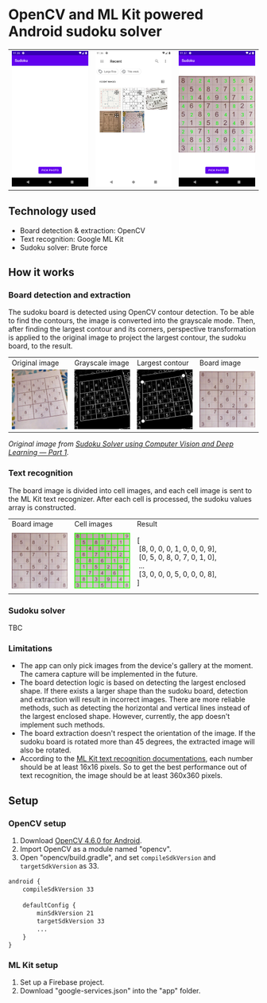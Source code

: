 # OpenCV and ML Kit powered Android sudoku solver

<table>
    <tr>
        <td><img src="./docs/img_home.png" /></td>
        <td><img src="./docs/img_photopick.png" /></td>
        <td><img src="./docs/img_solution.png" /></td>
    </tr>
</table>

## Technology used
- Board detection & extraction: OpenCV
- Text recognition: Google ML Kit
- Sudoku solver: Brute force

## How it works

### Board detection and extraction
The sudoku board is detected using OpenCV contour detection. To be able to find the contours, the image is converted into the grayscale mode. Then, after finding the largest contour and its corners, perspective transformation is applied to the original image to project the largest contour, the sudoku board, to the result.

<table>
    <tr>
        <td width="25%">Original image</td>
        <td width="25%">Grayscale image</td>
        <td width="25%">Largest contour</td>
        <td width="25%">Board image</td>
    </tr>
    <tr>
        <td><img src="./docs/img_opencv_0.png" /></td>
        <td><img src="./docs/img_opencv_1.png" /></td>
        <td><img src="./docs/img_opencv_2.png" /></td>
        <td><img src="./docs/img_opencv_3.png" /></td>
    </tr>
</table>

*Original image from [Sudoku Solver using Computer Vision and Deep Learning — Part 1](https://aakashjhawar.medium.com/sudoku-solver-using-opencv-and-dl-part-1-490f08701179).*

### Text recognition
The board image is divided into cell images, and each cell image is sent to the ML Kit text recognizer. After each cell is processed, the sudoku values array is constructed.

<table>
    <tr>
        <td width="25%">Board image</td>
        <td width="25%">Cell images</td>
        <td width="50%">Result</td>
    </tr>
    <tr>
        <td><img src="./docs/img_mlkit_0.png" /></td>
        <td><img src="./docs/img_mlkit_1.png" /></td>
        <td>
            [<br />
            &nbsp;[8, 0, 0, 0, 1, 0, 0, 0, 9], <br />
            &nbsp;[0, 5, 0, 8, 0, 7, 0, 1, 0], <br />
            &nbsp;...<br />
            &nbsp;[3, 0, 0, 0, 5, 0, 0, 0, 8], <br />
            ]
        </td>
    </tr>
</table>

### Sudoku solver
TBC

### Limitations
- The app can only pick images from the device's gallery at the moment. The camera capture will be implemented in the future.
- The board detection logic is based on detecting the largest enclosed shape. If there exists a larger shape than the sudoku board, detection and extraction will result in incorrect images. There are more reliable methods, such as detecting the horizontal and vertical lines instead of the largest enclosed shape. However, currently, the app doesn't implement such methods.
- The board extraction doesn't respect the orientation of the image. If the sudoku board is rotated more than 45 degrees, the extracted image will also be rotated. 
- According to the [ML Kit text recognition documentations](https://developers.google.com/ml-kit/vision/text-recognition/android), each number should be at least 16x16 pixels. So to get the best performance out of text recognition, the image should be at least 360x360 pixels.

## Setup

### OpenCV setup
1. Download [OpenCV 4.6.0 for Android](https://sourceforge.net/projects/opencvlibrary/files/4.6.0/opencv-4.6.0-android-sdk.zip/download).
2. Import OpenCV as a module named "opencv".
3. Open "opencv/build.gradle", and set `compileSdkVersion` and `targetSdkVersion` as 33.

```
android {
    compileSdkVersion 33

    defaultConfig {
        minSdkVersion 21
        targetSdkVersion 33
        ...
    }
}
```

### ML Kit setup
1. Set up a Firebase project.
2. Download "google-services.json" into the "app" folder.